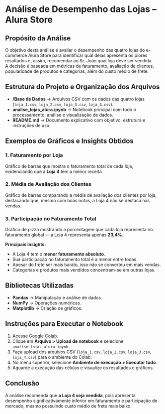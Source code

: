 #  Análise de Desempenho das Lojas – Alura Store

##  Propósito da Análise
O objetivo desta análise é avaliar o desempenho das quatro lojas do e-commerce Alura Store para identificar qual delas apresenta os piores resultados e, assim, recomendar ao Sr. João qual loja deve ser vendida.  
A decisão é baseada em métricas de faturamento, avaliação de clientes, popularidade de produtos e categorias, além do custo médio de frete.

##  Estrutura do Projeto e Organização dos Arquivos
- **/Base de Dados** → Arquivos CSV com os dados das quatro lojas (`loja_1.csv`, `loja_2.csv`, `loja_3.csv`, `loja_4.csv`).
- **analise_lojas_alura.ipynb** → Notebook principal com todo o processamento, análise e visualização de dados.
- **README.md** → Documento explicativo com objetivo, estrutura e instruções de uso.

##  Exemplos de Gráficos e Insights Obtidos

### 1. Faturamento por Loja
Gráfico de barras que mostra o faturamento total de cada loja, evidenciando que a **Loja 4** tem a menor receita.

### 2. Média de Avaliação dos Clientes
Gráfico de barras comparando a média de avaliação dos clientes por loja, destacando que, mesmo com boas notas, a Loja 4 não se destaca nas vendas.

### 3. Participação no Faturamento Total
Gráfico de pizza mostrando a porcentagem que cada loja representa no faturamento global — a Loja 4 representa apenas **23,4%**.

 **Principais Insights:**
- A Loja 4 tem o **menor faturamento absoluto**.
- Sua participação no faturamento total é a menor entre todas.
- Apesar do frete ser mais barato, isso não se converteu em mais vendas.
- Categorias e produtos mais vendidos concentram-se em outras lojas.

##  Bibliotecas Utilizadas
- **Pandas** → Manipulação e análise de dados.
- **NumPy** → Operações numéricas.
- **Matplotlib** → Criação de gráficos.

## Instruções para Executar o Notebook
1. Acesse [Google Colab](https://colab.research.google.com).
2. Clique em **Arquivo > Upload de notebook** e selecione `analise_lojas_alura.ipynb`.
3. Faça upload dos arquivos CSV (`loja_1.csv`, `loja_2.csv`, `loja_3.csv`, `loja_4.csv`) para o ambiente do Colab.
4. No menu superior, selecione **Ambiente de execução > Executar tudo**.
5. Aguarde a execução das células e visualize os resultados e gráficos.

## Conclusão
A análise recomenda que **a Loja 4 seja vendida**, pois apresenta desempenho significativamente inferior em faturamento e participação de mercado, mesmo possuindo custo médio de frete mais baixo.
